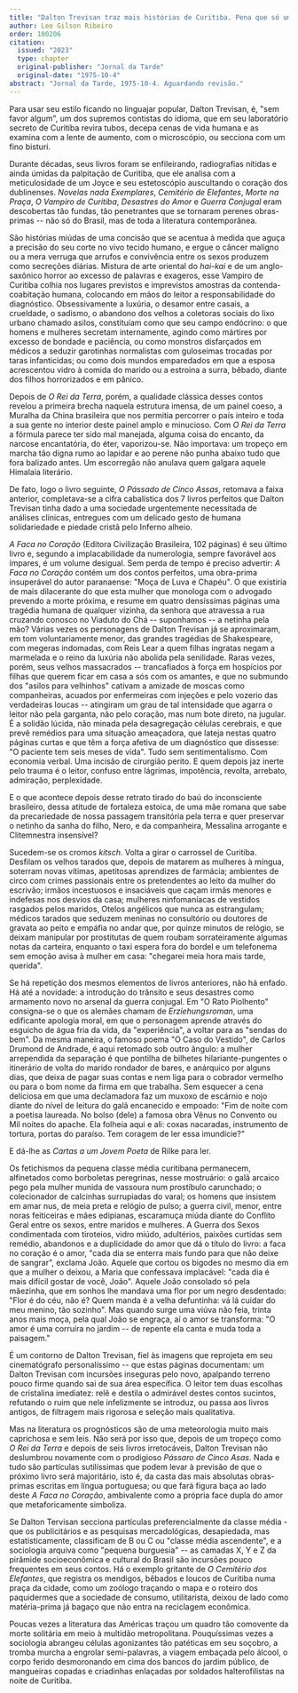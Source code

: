 ```yaml
---
title: "Dalton Trevisan traz mais histórias de Curitiba. Pena que só uma agarre o leitor num bote direto na jugular"
author: Leo Gilson Ribeiro
order: 100206
citation:
  issued: "2023"
  type: chapter
  original-publisher: "Jornal da Tarde"
  original-date: "1975-10-4"
abstract: "Jornal da Tarde, 1975-10-4. Aguardando revisão."
---
```


Para usar seu estilo ficando no linguajar popular, Dalton Trevisan, é, "sem favor algum", um dos supremos contistas do idioma, que em seu laboratório secreto de Curitiba revira tubos, decepa cenas de vida humana e as examina com a lente de aumento, com o microscópio, ou secciona com um fino bisturi.

Durante décadas, seus livros foram se enfileirando, radiografias nítidas e ainda úmidas da palpitação de Curitiba, que ele analisa com a meticulosidade de um Joyce e seu estetoscópio auscultando o coração dos dublinenses. *Novelas nada Exemplares*, *Cemitério de Elefantes*, *Morte na Praça*, *O Vampiro de Curitiba*, *Desastres do Amor* e *Guerra Conjugal* eram descobertas tão fundas, tão penetrantes que se tornaram perenes obras-primas -- não só do Brasil, mas de toda a literatura contemporânea.

São histórias miúdas de uma concisão que se acentua à medida que aguça a precisão do seu corte no vivo tecido humano, e ergue o câncer maligno ou a mera verruga que arrufos e convivência entre os sexos produzem como secreções diárias. Mistura de arte oriental do *hai-kai* e de um anglo-saxônico horror ao excesso de palavras e exageros, esse Vampiro de Curitiba colhia nos lugares previstos e imprevistos amostras da contenda-coabitação humana, colocando em mãos do leitor a responsabilidade do diagnóstico. Obsessivamente a luxúria, o desamor entre casais, a crueldade, o sadismo, o abandono dos velhos a coletoras sociais do lixo urbano chamado asilos, constituíam como que seu campo endócrino: o que homens e mulheres secretam internamente, agindo como mártires por excesso de bondade e paciência, ou como monstros disfarçados em médicos a seduzir garotinhas normalistas com guloseimas trocadas por taras infanticidas; ou como dois mundos emparedados em que a esposa acrescentou vidro à comida do marido ou a estroina a surra, bêbado, diante dos filhos horrorizados e em pânico.

Depois de *O Rei da Terra*, porém, a qualidade clássica desses contos revelou a primeira brecha naquela estrutura imensa, de um painel coeso, a Muralha da China brasileira que nos permitia percorrer o país inteiro e toda a sua gente no interior deste painel amplo e minucioso. Com *O Rei da Terra* a fórmula parece ter sido mal manejada, alguma coisa do encanto, da narcose encantatória, do éter, vaporizou-se. Não importava: um tropeço em marcha tão digna rumo ao lapidar e ao perene não punha abaixo tudo que fora balizado antes. Um escorregão não anulava quem galgara aquele Himalaia literário.

De fato, logo o livro seguinte, *O Pássado de Cinco Assas*, retomava a faixa anterior, completava-se a cifra cabalística dos 7 livros perfeitos que Dalton Trevisan tinha dado a uma sociedade urgentemente necessitada de análises clínicas, entregues com um delicado gesto de humana solidariedade e piedade cristã pelo Inferno alheio.

*A Faca no Coração* (Editora Civilização Brasileira, 102 páginas) é seu último livro e, segundo a implacabilidade da numerologia, sempre favorável aos ímpares, é um volume desigual. Sem perda de tempo é preciso advertir: *A Faca no Coração* contém um dos contos perfeitos, uma obra-prima insuperável do autor paranaense: "Moça de Luva e Chapéu". O que existiria de mais dilacerante do que esta mulher que monologa com o advogado prevendo a morte próxima, e resume em quatro densíssimas páginas uma tragédia humana de qualquer vizinha, da senhora que atravessa a rua cruzando conosco no Viaduto do Chá -- suponhamos -- a netinha pela mão? Várias vezes os personagens de Dalton Trevisan já se aproximaram, em tom voluntariamente menor, das grandes tragédias de Shakespeare, com megeras indomadas, com Reis Lear a quem filhas ingratas negam a marmelada e o reino da luxúria não abolida pela senilidade. Raras vezes, porém, seus velhos massacrados -- trancafiados à força em hospícios por filhas que querem ficar em casa a sós com os amantes, e que no submundo dos "asilos para velhinhos" cativam a amizade de moscas como companheiras, acuados por enfermeiras com injeções e pelo vozerio das verdadeiras loucas -- atingiram um grau de tal intensidade que agarra o leitor não pela garganta, não pelo coração, mas num bote direto, na jugular. É a solidão lúcida, não minada pela desagregação células cerebrais, e que prevê remédios para uma situação ameaçadora, que lateja nestas quatro páginas curtas e que têm a força afetiva de um diagnóstico que dissesse: "O paciente tem seis meses de vida". Tudo sem sentimentalismo. Com economia verbal. Uma incisão de cirurgião perito. E quem depois jaz inerte pelo trauma é o leitor, confuso entre lágrimas, impotência, revolta, arrebato, admiração, perplexidade.

E o que acontece depois desse retrato tirado do baú do inconsciente brasileiro, dessa atitude de fortaleza estoica, de uma mãe romana que sabe da precariedade de nossa passagem transitória pela terra e quer preservar o netinho da sanha do filho, Nero, e da companheira, Messalina arrogante e Clitemnestra insensível?

Sucedem-se os cromos *kitsch*. Volta a girar o carrossel de Curitiba. Desfilam os velhos tarados que, depois de matarem as mulheres à míngua, soterram novas vítimas, apetitosas aprendizes de farmácia; ambientes de circo com crimes passionais entre os pretendentes ao leito da mulher do escrivão; irmãos incestuosos e insaciáveis que caçam irmãs menores e indefesas nos desvios da casa; mulheres ninfomaníacas de vestidos rasgados pelos maridos, Otelos angélicos que nunca as estrangulam; médicos tarados que seduzem meninas no consultório ou doutores de gravata ao peito e empáfia no andar que, por quinze minutos de relógio, se deixam manipular por prostitutas de quem roubam sorrateiramente algumas notas da carteira, enquanto o taxi espera fora do bordel e um telefonema sem emoção avisa à mulher em casa: "chegarei meia hora mais tarde, querida".

Se há repetição dos mesmos elementos de livros anteriores, não há enfado. Há até a novidade: a introdução do trânsito e seus desastres como armamento novo no arsenal da guerra conjugal. Em "O Rato Piolhento" consigna-se o que os alemães chamam de *Erziehungsroman*, uma edificante apologia moral, em que o personagem aprende através do esguicho de água fria da vida, da "experiência", a voltar para as "sendas do bem". Da mesma maneira, o famoso poema "O Caso do Vestido", de Carlos Drumond de Andrade, é aqui retomado sob outro ângulo: a mulher arrependida da separação é que pontilha de bilhetes hilariante-pungentes o itinerário de volta do marido rondador de bares, e anárquico por alguns dias, que deixa de pagar suas contas e nem liga para o cobrador vermelho ou para o bom nome da firma em que trabalha. Sem esquecer a cena deliciosa em que uma declamadora faz um muxoxo de escárnio e nojo diante do nível de leitura do galã encanecido e empoado: "Fim de noite com a poetisa laureada. No bolso (dele) a famosa obra Vênus no Convento ou Mil noites do apache. Ela folheia aqui e ali: coxas nacaradas, instrumento de tortura, portas do paraíso. Tem coragem de ler essa imundície?"

E dá-lhe as *Cartas a um Jovem Poeta* de Rilke para ler.

Os fetichismos da pequena classe média curitibana permanecem, alfinetados como borboletas peregrinas, nesse mostruário: o galã arcaico pego pela mulher munida de vassoura num prostíbulo carunchado; o colecionador de calcinhas surrupiadas do varal; os homens que insistem em amar nus, de meia preta e relógio de pulso; a guerra civil, menor, entre noras feiticeiras e mães edipianas, escaramuça miúda diante do Conflito Geral entre os sexos, entre maridos e mulheres. A Guerra dos Sexos condimentada com tiroteios, vidro miúdo, adultérios, paixões curtidas sem remédio, abandonos e a duplicidade do amor que dá o título do livro: a faca no coração é o amor, "cada dia se enterra mais fundo para que não deixe de sangrar", exclama João. Aquele que cortou os bigodes no mesmo dia em que a mulher o deixou, a Maria que confessava implacável: "cada dia é mais difícil gostar de você, João". Aquele João consolado só pela mãezinha, que em sonhos lhe mandava uma flor por um negro desdentado: "Flor é do céu, não é? Quem manda é a velha defuntinha: vá lá cuidar do meu menino, tão sozinho". Mas quando surge uma viúva não feia, trinta anos mais moça, pela qual João se engraça, aí o amor se transforma: "O amor é uma corruíra no jardim -- de repente ela canta e muda toda a paisagem."

É um contorno de Dalton Trevisan, fiel às imagens que reprojeta em seu cinematógrafo personalíssimo -- que estas páginas documentam: um Dalton Trevisan com incursões inseguras pelo novo, apalpando terreno pouco firme quando sai de sua área específica. O leitor tem duas escolhas de cristalina imediatez: relê e destila o admirável destes contos sucintos, refutando o ruim que nele infelizmente se introduz, ou passa aos livros antigos, de filtragem mais rigorosa e seleção mais qualitativa.

Mas na literatura os prognósticos são de uma meteorologia muito mais caprichosa e sem leis. Não será por isso que, depois de um tropeço como *O Rei da Terra* e depois de seis livros irretocáveis, Dalton Trevisan não deslumbrou novamente com o prodigioso *Pássaro de Cinco Asas*. Nada e tudo são partículas sutilíssimas que podem levar à previsão de que o próximo livro será majoritário, isto é, da casta das mais absolutas obras-primas escritas em língua portuguesa; ou que fará figura baça ao lado deste *A Faca no Coração*, ambivalente como a própria face dupla do amor que metaforicamente simboliza.

Se Dalton Tervisan secciona partículas preferencialmente da classe média - que os publicitários e as pesquisas mercadológicas, desapiedada, mas estatisticamente, classificam de B ou C ou "classe média ascendente", e a sociologia arquiva como "pequena burguesia" -- as camadas X, Y e Z da pirâmide socioeconômica e cultural do Brasil são incursões pouco frequentes em seus contos. Há o exemplo gritante de *O Cemitério dos Elefantes*, que registra os mendigos, bêbados e loucos de Curitiba numa praça da cidade, como um zoólogo traçando o mapa e o roteiro dos paquidermes que a sociedade de consumo, utilitarista, deixou de lado como matéria-prima já bagaço que não entra na reciclagem econômica.

Poucas vezes a literatura das Américas traçou um quadro tão comovente da morte solitária em meio à multidão metropolitana. Pouquíssimas vezes a sociologia abrangeu células agonizantes tão patéticas em seu soçobro, a tromba murcha a engrolar semi-palavras, a viagem embaçada pelo álcool, o corpo ferido desmoronando em cima dos bancos do jardim público, de mangueiras copadas e criadinhas enlaçadas por soldados halterofilistas na noite de Curitiba.


